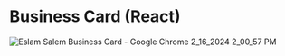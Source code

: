 # Business Card (React)

![Eslam Salem Business Card - Google Chrome 2_16_2024 2_00_57 PM](https://github.com/EslamSalem/business-card/assets/55714424/50f16604-edb9-4735-8be4-8d9df02bc604)
